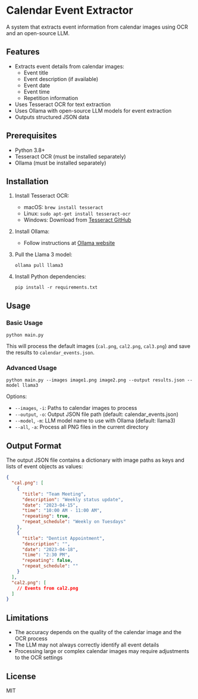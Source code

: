 # Calendar Event Extractor

A system that extracts event information from calendar images using OCR and an open-source LLM.

## Features

- Extracts event details from calendar images:
  - Event title
  - Event description (if available)
  - Event date
  - Event time
  - Repetition information
- Uses Tesseract OCR for text extraction
- Uses Ollama with open-source LLM models for event extraction
- Outputs structured JSON data

## Prerequisites

- Python 3.8+
- Tesseract OCR (must be installed separately)
- Ollama (must be installed separately)

## Installation

1. Install Tesseract OCR:
   - macOS: `brew install tesseract`
   - Linux: `sudo apt-get install tesseract-ocr`
   - Windows: Download from [Tesseract GitHub](https://github.com/UB-Mannheim/tesseract/wiki)

2. Install Ollama:
   - Follow instructions at [Ollama website](https://ollama.ai/download)

3. Pull the Llama 3 model:
   ```
   ollama pull llama3
   ```

4. Install Python dependencies:
   ```
   pip install -r requirements.txt
   ```

## Usage

### Basic Usage

```
python main.py
```

This will process the default images (`cal.png`, `cal2.png`, `cal3.png`) and save the results to `calendar_events.json`.

### Advanced Usage

```
python main.py --images image1.png image2.png --output results.json --model llama3
```

Options:
- `--images`, `-i`: Paths to calendar images to process
- `--output`, `-o`: Output JSON file path (default: calendar_events.json)
- `--model`, `-m`: LLM model name to use with Ollama (default: llama3)
- `--all`, `-a`: Process all PNG files in the current directory

## Output Format

The output JSON file contains a dictionary with image paths as keys and lists of event objects as values:

```json
{
  "cal.png": [
    {
      "title": "Team Meeting",
      "description": "Weekly status update",
      "date": "2023-04-15",
      "time": "10:00 AM - 11:00 AM",
      "repeating": true,
      "repeat_schedule": "Weekly on Tuesdays"
    },
    {
      "title": "Dentist Appointment",
      "description": "",
      "date": "2023-04-18",
      "time": "2:30 PM",
      "repeating": false,
      "repeat_schedule": ""
    }
  ],
  "cal2.png": [
    // Events from cal2.png
  ]
}
```

## Limitations

- The accuracy depends on the quality of the calendar image and the OCR process
- The LLM may not always correctly identify all event details
- Processing large or complex calendar images may require adjustments to the OCR settings

## License

MIT 
